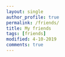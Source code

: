 ```yaml
---
layout: single
author_profile: true
permalink: /friends/
title: My friends 
tags: [friends]
modified: 4-10-2019
comments: true
---
```


<!-- ### همکلاسی‌ها
* [فاطمه خلیلی](http://fkhalili84.github.io)
* [فاطمه رزاقی](http://fatemehrazzaghy.github.io)
* <a href="https://tanyarobati.github.io/" >tanya</a> -->



